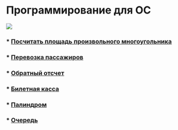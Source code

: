 # Программирование для ОС

![](https://cdn-icons-png.flaticon.com/128/4260/4260934.png "")

### * [Посчитать площадь произвольного многоугольника](https://github.com/comradeGoose/OS_Programming/tree/master/area_of_an_arbitrary_polygon)

### * [Перевозка пассажиров](https://github.com/comradeGoose/OS_Programming/tree/master/passenger_transportation)

### * [Обратный отсчет](https://github.com/comradeGoose/OS_Programming/tree/master/countdown)

### * [Билетная касса](https://github.com/comradeGoose/OS_Programming/tree/master/ticket_office)

### * [Палиндром](https://github.com/comradeGoose/OS_Programming/tree/master/palindrome)

### * [Очередь](https://github.com/comradeGoose/OS_Programming/tree/master/queue)

